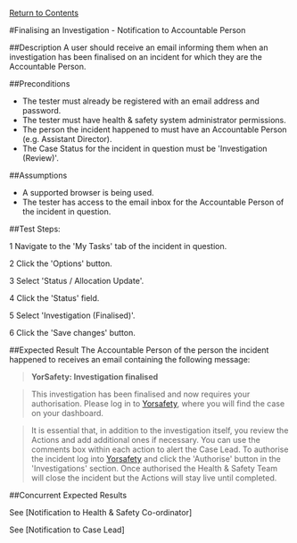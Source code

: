 [Return to Contents](https://github.com/infojam-james/test-cases/blob/master/Contents.md)

#Finalising an Investigation - Notification to Accountable Person

##Description
A user should receive an email informing them when an investigation has been finalised on an incident for which they are the Accountable Person.

##Preconditions 
+ The tester must already be registered with an email address and password.
+ The tester must have health & safety system administrator permissions.
+ The person the incident happened to must have an Accountable Person (e.g. Assistant Director).
+ The Case Status for the incident in question must be 'Investigation (Review)'.

##Assumptions
+ A supported browser is being used.
+ The tester has access to the email inbox for the Accountable Person of the incident in question.

##Test Steps:

1 Navigate to the 'My Tasks' tab of the incident in question.

2 Click the 'Options' button.

3 Select 'Status / Allocation Update'.

4 Click the 'Status' field.

5 Select 'Investigation (Finalised)'.

6 Click the 'Save changes' button.

##Expected Result
The Accountable Person of the person the incident happened to receives an email containing the following message:

>**YorSafety: Investigation finalised**

>This investigation has been finalised and now requires your authorisation. Please log in to [Yorsafety](https://www.yorsafety.org.uk), where you will find the case on your dashboard. 

>It is essential that, in addition to the investigation itself, you review the Actions and add additional ones if necessary.  You can use the comments box within each action to alert the Case Lead.  To authorise the incident log into [Yorsafety](https://www.yorsafety.org.uk) and click the 'Authorise' button in the 'Investigations' section.   Once authorised the Health & Safety Team will close the incident but the Actions will stay live until completed.

##Concurrent Expected Results

See [Notification to Health & Safety Co-ordinator]

See [Notification to Case Lead]
